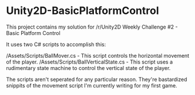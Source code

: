 # Unity2D-BasicPlatformControl
This project contains my solution for /r/Unity2D Weekly Challenge #2 - Basic Platform Control

It uses two C# scripts to accomplish this:

/Assets/Scripts/BallMover.cs - This script controls the horizontal movement of the player.
/Assets/Scripts/BallVerticalState.cs - This script uses a rudimentary state machine to control the vertical state of the player.

The scripts aren't seperated for any particular reason. They're bastardized snippits of the movement script I'm currently writing for my first game.
